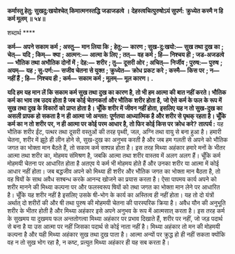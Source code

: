 **कर्मास्तु हेतु: सुखदु:खयोश्चेत्** **किमात्मनस्तद्धि जडाजडत्वे ।** **देहस्त्वचित्पुरुषोऽयं सुपर्ण:** **क्रुध्येत कस्मै न हि कर्म मूलम् ॥ ५४॥** 

शब्दार्थ **** 

**कर्म—** **अपने सकाम कर्म** **; अस्तु—** **मान लिया कि** **; हेतु:—** **कारण** **; सुख-दु:खयो:—** **सुख तथा दुख का** **; चेत्—** **यदि** **; किम्—** **क्या** **; आत्मन:—** **आत्मा के लिए** **; तत्—** **वह कर्म** **; हि—** **निश्चय ही** **; जड-अजडत्वे—** **भौतिक तथा अभौतिक दोनों में** **; देह:—** **शरीर** **; तु—** **दूसरी ओर** **; अचित्—** **निर्जीव** **; पुरुष:—** **पुरुष** **; अयम्—** **यह** **; सु-पर्ण:—** **सजीव चेतना से युक्त** **; क्रुध्येत—** **क्रोध** **प्रकट करे** **; कस्मै—** **किस पर** **; न—** **नहीं हैं** **; हि—** **निश्चय ही** **; कर्म—** **सकाम कर्म** **; मूलम्—** **मूल कारण।** **.** 

**यदि हम यह मान लें कि सकाम कर्म सुख तथा दुख का कारण है, तो भी हम आत्मा की** **बात नहीं करते। भौतिक कर्म का भाव तब उदय होता है जब कोई चेतनकर्ता और भौतिक** **शरीर होता है, जो ऐसे कर्म के फल के रूप में सुख तथा दुख के विकारों को प्राप्त होता है।** **चूँकि शरीर में जीवन नहीं होता, इसलिए यह न तो सुख-दुख का असली प्रापक हो सकता है न** **ही आत्मा जो अन्तत: पूर्णतया आध्यात्मिक है और शरीर से पृथक् रहता है। चूँकि कर्म का न तो** **शरीर पर, न ही आत्मा पर कोई परम आधार है, तो फिर कोई किस पर क्रोध करे?** **तात्पर्य :** यह भौतिक शरीर ईंट, पत्थर तथा दूसरी वस्तुओं की तरह पृथ्वी, जल, अग्नि तथा वायु से बना हुआ है। हमारी चेतना, शरीर में झूठे ही लीन होने से, सुख-दुख का अनुभव करती है और जब हम गलती से अपने को भौतिक जगत का भोक्ता मान बैठते हैं, तो सकाम कर्म सश्पन्न होता है। इस तरह मिथ्या अहंकार हमारे मनों के भीतर आत्मा तथा शरीर का, मोहमय संमिश्रण है, जबकि आत्मा तथा शरीर वास्तव में अलग अलग हैं। चूँकि कर्म मोहमयी चेतना पर आधारित होता है अतएव ये कर्म भी मोहमय होते हैं और उनका शरीर या आत्मा में कोई आधार नहीं होता। जब बद्धजीव अपने को मिथ्या ही शरीर और भौतिक जगत का भोक्ता मान बैठता है, तो वह षियों के साथ अवैध सश्बन्ध करके आनन्द खोजने का प्रयास करता है। ऐसा पापमय कार्य अपने को शरीर मानने की मिथ्या कल्पना पर और फलस्वरूप षियों को तथा जगत का भोक्ता मान लेने पर आधारित है। चूँकि यह शरीर नहीं है इसलिए उसके षी-भोग के कार्य का अस्तित्व ही नहीं होता। यह तो दो यंत्रों अर्थात् दो शरीरों की और षी तथा पुरुष की मोहमयी चेतना की पारस्परिक क्रिया है। अवैध यौन की अनुभूति शरीर के भीतर होती है और मिथ्या अहंकार इसे अपने अनुभव के रूप में आत्मसात् करता है। इस तरह कर्म के सुखमय या दुखमय फल अन्ततोगत्वा मिथ्या अहंकार पर प्रभाव दिखाते हैं, शरीर पर नहीं, जो जड़ पदार्थ से बना है या उस आत्मा पर नहीं जिसका पदार्थ से कोई नाता नहीं है। मिथ्या अहंकार तो मन की मोहमयी कल्पना है और यही मिथ्या अहंकार सुख तथा दुख पाता है। आत्मा अन्यों पर क्रुद्ध हो ही नहीं सकता क्योंकि वह न तो सुख भोग रहा है, न कष्ट, प्रत्युत मिथ्या अहंकार ही यह सब करता है।  